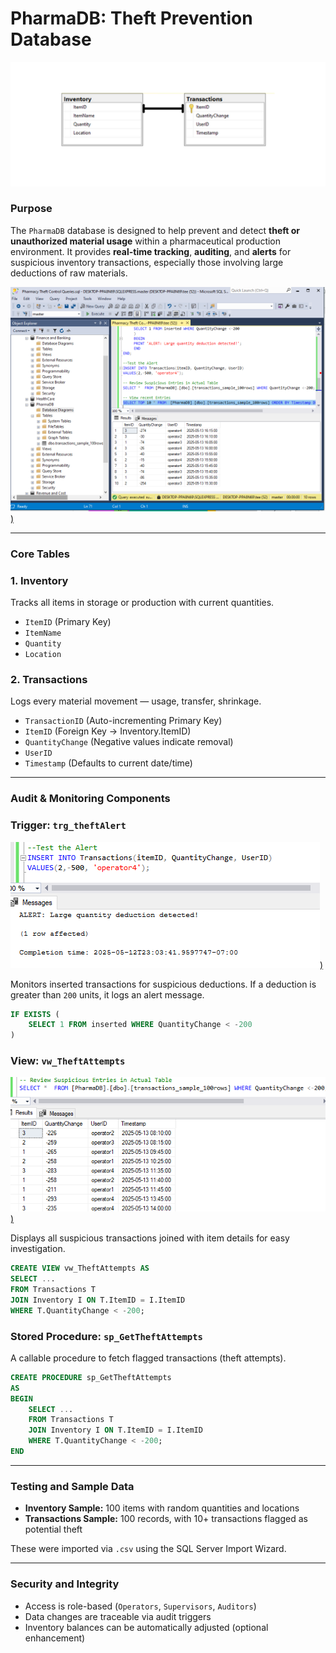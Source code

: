 # PharmaDB: Theft Prevention Database

[![](https://github.com/TiffanyNwanne/PharmaDB-Theft-Prevention-Database/blob/main/images/PharmaDB%20ERD.png)](https://github.com/TiffanyNwanne/PharmaDB-Theft-Prevention-Database/blob/main/images/PharmaDB%20ERD.png)


### **Purpose**

The `PharmaDB` database is designed to help prevent and detect **theft or unauthorized material usage** within a pharmaceutical production environment. It provides **real-time tracking**, **auditing**, and **alerts** for suspicious inventory transactions, especially those involving large deductions of raw materials.

[![Preview Image](https://github.com/TiffanyNwanne/PharmaDB-Theft-Prevention-Database/blob/main/images/all%20queries.PNG))](https://github.com/TiffanyNwanne/PharmaDB-Theft-Prevention-Database/blob/main/images/all%20queries.PNG)

---

### **Core Tables**

### **1. Inventory**

Tracks all items in storage or production with current quantities.

- `ItemID` (Primary Key)
- `ItemName`
- `Quantity`
- `Location`

### **2. Transactions**

Logs every material movement — usage, transfer, shrinkage.

- `TransactionID` (Auto-incrementing Primary Key)
- `ItemID` (Foreign Key → Inventory.ItemID)
- `QuantityChange` (Negative values indicate removal)
- `UserID`
- `Timestamp` (Defaults to current date/time)

---

### **Audit & Monitoring Components**

### **Trigger: `trg_theftAlert`**

[![Preview Image](https://github.com/TiffanyNwanne/PharmaDB-Theft-Prevention-Database/blob/main/images/alert%20test.PNG))](https://github.com/TiffanyNwanne/PharmaDB-Theft-Prevention-Database/blob/main/images/alert%20test.PNG)

Monitors inserted transactions for suspicious deductions. If a deduction is greater than `200` units, it logs an alert message.

```sql
IF EXISTS (
    SELECT 1 FROM inserted WHERE QuantityChange < -200
)
```

### **View: `vw_TheftAttempts`**

[![Preview Image](https://github.com/TiffanyNwanne/PharmaDB-Theft-Prevention-Database/blob/main/images/view%20theft%20attempts.PNG))](https://github.com/TiffanyNwanne/PharmaDB-Theft-Prevention-Database/blob/main/images/view%20theft%20attempts.PNG)

Displays all suspicious transactions joined with item details for easy investigation.

```sql
CREATE VIEW vw_TheftAttempts AS
SELECT ...
FROM Transactions T
JOIN Inventory I ON T.ItemID = I.ItemID
WHERE T.QuantityChange < -200;
```

### **Stored Procedure: `sp_GetTheftAttempts`**

A callable procedure to fetch flagged transactions (theft attempts).

```sql
CREATE PROCEDURE sp_GetTheftAttempts
AS
BEGIN
    SELECT ...
    FROM Transactions T
    JOIN Inventory I ON T.ItemID = I.ItemID
    WHERE T.QuantityChange < -200;
END
```

---

### **Testing and Sample Data**

- **Inventory Sample:** 100 items with random quantities and locations
- **Transactions Sample:** 100 records, with 10+ transactions flagged as potential theft

These were imported via `.csv` using the SQL Server Import Wizard.

---

### **Security and Integrity**

- Access is role-based (`Operators`, `Supervisors`, `Auditors`)
- Data changes are traceable via audit triggers
- Inventory balances can be automatically adjusted (optional enhancement)
